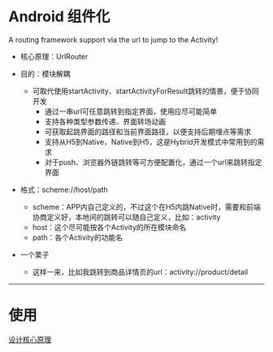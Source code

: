 # Android 组件化

A routing framework support via the url to jump to the Activity!

*	核心原理：UrlRouter

*	目的：模块解耦
	*	可取代使用startActivity、startActivityForResult跳转的情景，便于协同开发
    	*	通过一串url可任意跳转到指定界面，使用应尽可能简单
    	*	支持各种类型参数传递、界面转场动画
    	*	可获取起跳界面的路径和当前界面路径，以便支持后期埋点等需求
    	*	支持从H5到Native，Native到H5，这是Hybrid开发模式中常用到的需求
    	*	对于push、浏览器外链跳转等可方便配置化，通过一个url来跳转指定界面

*	格式：scheme://host/path
	*	scheme：APP内自己定义的，不过这个在H5内跳Native时，需要和前端协商定义好，本地间的跳转可以随自己定义，比如：activity
	*	host：这个尽可能按各个Activity的所在模块命名
	*	path：各个Activity的功能名

*	一个栗子
	*	这样一来，比如我跳转到商品详情页的url：activity://product/detail

----

# 使用
[设计核心原理](http://zhengxiaoyong.me/2016/04/24/UrlRouter%E8%B7%AF%E7%94%B1%E6%A1%86%E6%9E%B6%E7%9A%84%E8%AE%BE%E8%AE%A1/)
